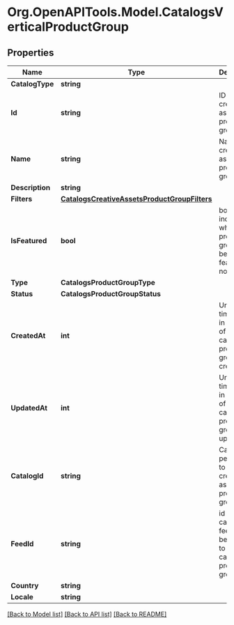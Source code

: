 # Org.OpenAPITools.Model.CatalogsVerticalProductGroup

## Properties

Name | Type | Description | Notes
------------ | ------------- | ------------- | -------------
**CatalogType** | **string** |  | 
**Id** | **string** | ID of the creative assets product group. | 
**Name** | **string** | Name of creative assets product group | [optional] 
**Description** | **string** |  | [optional] 
**Filters** | [**CatalogsCreativeAssetsProductGroupFilters**](CatalogsCreativeAssetsProductGroupFilters.md) |  | 
**IsFeatured** | **bool** | boolean indicator of whether the product group is being featured or not | [optional] 
**Type** | **CatalogsProductGroupType** |  | [optional] 
**Status** | **CatalogsProductGroupStatus** |  | [optional] 
**CreatedAt** | **int** | Unix timestamp in seconds of when catalog product group was created. | [optional] 
**UpdatedAt** | **int** | Unix timestamp in seconds of last time catalog product group was updated. | [optional] 
**CatalogId** | **string** | Catalog id pertaining to the creative assets product group. | 
**FeedId** | **string** | id of the catalogs feed belonging to this catalog product group | 
**Country** | **string** |  | [optional] 
**Locale** | **string** |  | [optional] 

[[Back to Model list]](../README.md#documentation-for-models) [[Back to API list]](../README.md#documentation-for-api-endpoints) [[Back to README]](../README.md)

